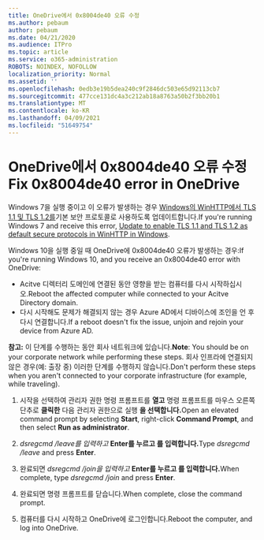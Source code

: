 ```yaml
---
title: OneDrive에서 0x8004de40 오류 수정
ms.author: pebaum
author: pebaum
ms.date: 04/21/2020
ms.audience: ITPro
ms.topic: article
ms.service: o365-administration
ROBOTS: NOINDEX, NOFOLLOW
localization_priority: Normal
ms.assetid: ''
ms.openlocfilehash: 0edb3e19b5dea240c9f2846dc503e65d92113cb7
ms.sourcegitcommit: 477cce131dc4a3c212ab18a8763a50b2f3bb20b1
ms.translationtype: MT
ms.contentlocale: ko-KR
ms.lasthandoff: 04/09/2021
ms.locfileid: "51649754"
---
```

# <a name="fix-0x8004de40-error-in-onedrive"></a><span data-ttu-id="04774-102">OneDrive에서 0x8004de40 오류 수정</span><span class="sxs-lookup"><span data-stu-id="04774-102">Fix 0x8004de40 error in OneDrive</span></span>

<span data-ttu-id="04774-103">Windows 7을 실행 중이고 이 오류가 발생하는 경우 [Windows의 WinHTTP에서 TLS 1.1 및 TLS 1.2를](https://support.microsoft.com/topic/update-to-enable-tls-1-1-and-tls-1-2-as-default-secure-protocols-in-winhttp-in-windows-c4bd73d2-31d7-761e-0178-11268bb10392)기본 보안 프로토콜로 사용하도록 업데이트합니다.</span><span class="sxs-lookup"><span data-stu-id="04774-103">If you're running Windows 7 and receive this error, [Update to enable TLS 1.1 and TLS 1.2 as default secure protocols in WinHTTP in Windows](https://support.microsoft.com/topic/update-to-enable-tls-1-1-and-tls-1-2-as-default-secure-protocols-in-winhttp-in-windows-c4bd73d2-31d7-761e-0178-11268bb10392).</span></span>

<span data-ttu-id="04774-104">Windows 10을 실행 중일 때 OneDrive에 0x8004de40 오류가 발생하는 경우:</span><span class="sxs-lookup"><span data-stu-id="04774-104">If you're running Windows 10, and you receive an 0x8004de40 error with OneDrive:</span></span>

- <span data-ttu-id="04774-105">Acitve 디렉터리 도메인에 연결된 동안 영향을 받는 컴퓨터를 다시 시작하십시오.</span><span class="sxs-lookup"><span data-stu-id="04774-105">Reboot the affected computer while connected to your Acitve Directory domain.</span></span>
- <span data-ttu-id="04774-106">다시 시작해도 문제가 해결되지 않는 경우 Azure AD에서 디바이스에 조인을 언 후 다시 연결합니다.</span><span class="sxs-lookup"><span data-stu-id="04774-106">If a reboot doesn't fix the issue, unjoin and rejoin your device from Azure AD.</span></span> 

<span data-ttu-id="04774-107">**참고:** 이 단계를 수행하는 동안 회사 네트워크에 있습니다.</span><span class="sxs-lookup"><span data-stu-id="04774-107">**Note**: You should be on your corporate network while performing these steps.</span></span> <span data-ttu-id="04774-108">회사 인프라에 연결되지 않은 경우(예: 출장 중) 이러한 단계를 수행하지 않습니다.</span><span class="sxs-lookup"><span data-stu-id="04774-108">Don't perform these steps when you aren't connected to your corporate infrastructure (for example, while traveling).</span></span> 

1. <span data-ttu-id="04774-109">시작을 선택하여 관리자 권한 명령 프롬프트를 **열고** 명령 프롬프트를 마우스 오른쪽 단추로 **클릭한** 다음 관리자 권한으로 실행 **을 선택합니다.**</span><span class="sxs-lookup"><span data-stu-id="04774-109">Open an elevated command prompt by selecting **Start**, right-click **Command Prompt**, and then select **Run as administrator**.</span></span>

1. <span data-ttu-id="04774-110">*dsregcmd /leave를 입력하고* **Enter를 누르고 를 입력합니다.**</span><span class="sxs-lookup"><span data-stu-id="04774-110">Type *dsregcmd /leave* and press **Enter**.</span></span>

1. <span data-ttu-id="04774-111">완료되면 *dsregcmd /join을 입력하고* **Enter를 누르고 를 입력합니다.**</span><span class="sxs-lookup"><span data-stu-id="04774-111">When complete, type *dsregcmd /join* and press **Enter**.</span></span>

1. <span data-ttu-id="04774-112">완료되면 명령 프롬프트를 닫습니다.</span><span class="sxs-lookup"><span data-stu-id="04774-112">When complete, close the command prompt.</span></span>

1. <span data-ttu-id="04774-113">컴퓨터를 다시 시작하고 OneDrive에 로그인합니다.</span><span class="sxs-lookup"><span data-stu-id="04774-113">Reboot the computer, and log into OneDrive.</span></span>